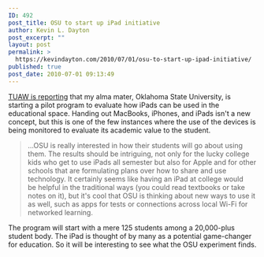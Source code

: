 ```yaml
---
ID: 492
post_title: OSU to start up iPad initiative
author: Kevin L. Dayton
post_excerpt: ""
layout: post
permalink: >
  https://kevindayton.com/2010/07/01/osu-to-start-up-ipad-initiative/
published: true
post_date: 2010-07-01 09:13:49
---
```

<a href="http://www.tuaw.com/2010/07/01/oklahoma-state-university-to-start-up-ipad-initiative/">TUAW is reporting</a> that my alma mater, Oklahoma State University, is starting a pilot program to evaluate how iPads can be used in the educational space.  Handing out MacBooks, iPhones, and iPads isn't a new concept, but this is one of the few instances where the use of the devices is being monitored to evaluate its academic value to the student.
<blockquote>...OSU is really interested in how their students will go about using them. The results should be intriguing, not only for the lucky college kids who get to use iPads all semester but also for Apple and for other schools that are formulating plans over how to share and use technology. It certainly seems like having an iPad at college would be helpful in the traditional ways (you could read textbooks or take notes on it), but it's cool that OSU is thinking about new ways to use it as well, such as apps for tests or connections across local Wi-Fi for networked learning.</blockquote>
The program will start with a mere 125 students among a 20,000-plus student body.  The iPad is thought of by many as a potential game-changer for education.  So it will be interesting to see what the OSU experiment finds.